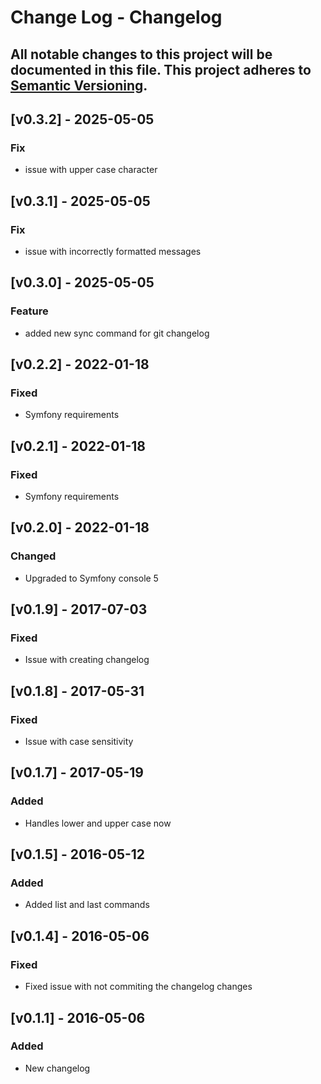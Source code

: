 # Change Log - Changelog
All notable changes to this project will be documented in this file.
This project adheres to [Semantic Versioning](http://semver.org/).
----

## [v0.3.2] - 2025-05-05

### Fix
- issue with upper case character

## [v0.3.1] - 2025-05-05

### Fix
-  issue with incorrectly formatted messages

## [v0.3.0] - 2025-05-05

### Feature
-  added new sync command for git changelog

## [v0.2.2] - 2022-01-18

### Fixed
- Symfony requirements

## [v0.2.1] - 2022-01-18

### Fixed
- Symfony requirements

## [v0.2.0] - 2022-01-18

### Changed
- Upgraded to Symfony console 5

## [v0.1.9] - 2017-07-03

### Fixed
- Issue with creating changelog

## [v0.1.8] - 2017-05-31

### Fixed
- Issue with case sensitivity

## [v0.1.7] - 2017-05-19

### Added
- Handles lower and upper case now

## [v0.1.5] - 2016-05-12
### Added
- Added list and last commands

## [v0.1.4] - 2016-05-06
### Fixed
- Fixed issue with not commiting the changelog changes

## [v0.1.1] - 2016-05-06
### Added
- New changelog
